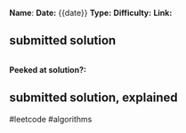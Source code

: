 **Name**: 
**Date:** {{date}}
**Type:** 
**Difficulty:** 
**Link:** 



## submitted solution
```python

```

**Peeked at solution?:** 

## submitted solution, explained

#leetcode #algorithms 